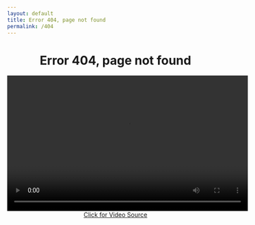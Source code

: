 ```yaml
---
layout: default
title: Error 404, page not found
permalink: /404
---
```


<center>
	<h1>Error 404, page not found</h1>
	<video width="560" height="315" controls autoplay>
		<source src="/video/Something_Went_Terribly_Wrong.mp4" type="video/mp4">
		Your browser does not support the video tag.
	</video>
	<br>
	<a href="https://youtu.be/t3otBjVZzT0" rel="noopener" target="_blank">Click for Video Source</a>
</center>